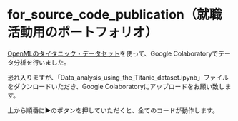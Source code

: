 # for_source_code_publication（就職活動用のポートフォリオ）
[OpenMLのタイタニック・データセット](https://www.openml.org/search?type=data&sort=version&status=any&order=asc&exact_name=Titanic&id=40945)を使って、Google Colaboratoryでデータ分析を行いました。

恐れ入りますが、「Data_analysis_using_the_Titanic_dataset.ipynb」ファイルをダウンロードいただき、Google Colaboratoryにアップロードをお願い致します。

上から順番に▶のボタンを押していただくと、全てのコードが動作します。

